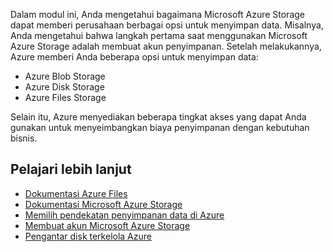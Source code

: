 Dalam modul ini, Anda mengetahui bagaimana Microsoft Azure Storage dapat memberi perusahaan berbagai opsi untuk menyimpan data. Misalnya, Anda mengetahui bahwa langkah pertama saat menggunakan Microsoft Azure Storage adalah membuat akun penyimpanan. Setelah melakukannya, Azure memberi Anda beberapa opsi untuk menyimpan data:

- Azure Blob Storage
- Azure Disk Storage
- Azure Files Storage

Selain itu, Azure menyediakan beberapa tingkat akses yang dapat Anda gunakan untuk menyeimbangkan biaya penyimpanan dengan kebutuhan bisnis.

## <a name="learn-more"></a>Pelajari lebih lanjut

- [Dokumentasi Azure Files](https://docs.microsoft.com/azure/storage/files/?azure-portal=true)
- [Dokumentasi Microsoft Azure Storage](https://docs.microsoft.com/azure/storage/?azure-portal=true)
- [Memilih pendekatan penyimpanan data di Azure](https://docs.microsoft.com/learn/modules/choose-storage-approach-in-azure/?azure-portal=true)
- [Membuat akun Microsoft Azure Storage](https://docs.microsoft.com/learn/modules/create-azure-storage-account/?azure-portal=true)
- [Pengantar disk terkelola Azure](https://docs.microsoft.com/azure/virtual-machines/windows/managed-disks-overview?azure-portal=true)
